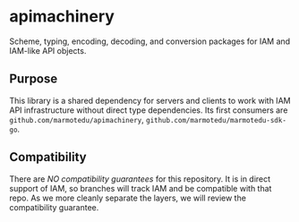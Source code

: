 # apimachinery

Scheme, typing, encoding, decoding, and conversion packages for IAM and IAM-like API objects.


## Purpose

This library is a shared dependency for servers and clients to work with IAM API infrastructure without direct
type dependencies. Its first consumers are `github.com/marmotedu/apimachinery`, `github.com/marmotedu/marmotedu-sdk-go`.


## Compatibility

There are *NO compatibility guarantees* for this repository. It is in direct support of IAM, so branches
will track IAM and be compatible with that repo. As we more cleanly separate the layers, we will review the
compatibility guarantee.
